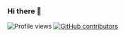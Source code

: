 ### Hi there 👋

![Profile views](https://github.com/buluma) [![GitHub contributors](https://img.shields.io/github/contributors/buluma/badges.svg)](https://GitHub.com/buluma/badges/graphs/contributors/)

<!--
**buluma/buluma** is a ✨ _special_ ✨ repository because its `README.md` (this file) appears on your GitHub profile.

Here are some ideas to get you started:

- 🔭 I’m currently working on ...
- 🌱 I’m currently learning ...
- 👯 I’m looking to collaborate on ...
- 🤔 I’m looking for help with ...
- 💬 Ask me about ...
- 📫 How to reach me: ...
- 😄 Pronouns: ...
- ⚡ Fun fact: ...
-->
